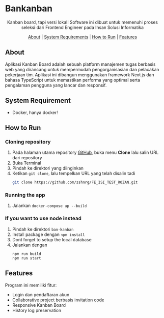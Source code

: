 # Bankanban


<p align="center">
Kanban board, tapi versi lokal! Software ini dibuat untuk memenuhi proses seleksi dari Frontend Engineer pada Ihsan Solusi Informatika
</p>


<p align="center">
  <a href="#about">About</a> |
  <a href="#system-requirement">System Requirements</a> |
  <a href="#how-to-run">How to Run</a> |
  <a href="#features">Features</a>
</p>

## About
Aplikasi Kanban Board adalah sebuah platform manajemen tugas berbasis web yang dirancang untuk mempermudah pengorganisasian dan pelacakan pekerjaan tim. Aplikasi ini dibangun menggunakan framework Next.js dan bahasa TypeScript untuk memastikan performa yang optimal serta pengalaman pengguna yang lancar dan responsif.

## System Requirement

- Docker, hanya docker!

## How to Run
### Cloning repository
1. Pada halaman utama repository [GitHub](https://github.com/zshnrg/FE_ISI_TEST_ROZAN), buka menu **Clone** lalu salin URL dari repository
2. Buka Terminal
3. Pindah ke direktori yang diinginkan
4. Ketikan `git clone`, lalu tempelkan URL yang telah disalin tadi 
   ```sh
   git clone https://github.com/zshnrg/FE_ISI_TEST_ROZAN.git
   ```

### Running the app
1. Jalankan `docker-compose up --build`

### If you want to use node instead
1. Pindah ke direktori `ban-kanban`
2. Install package dengan `npm install`
3. Dont forget to setup the local database
4. Jalankan dengan
   ```
   npm run build
   npm run start
   ```

## Features
Program ini memiliki fitur:
- Login dan pendaftaran akun
- Collaborative project berbasis invitation code
- Responsive Kanban Board
- History log preservation 

